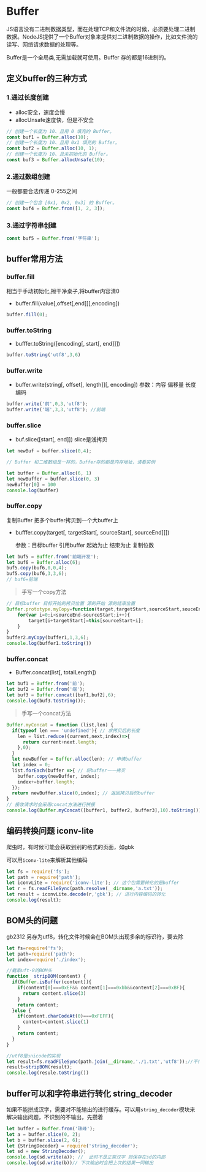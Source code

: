 # Buffer

JS语言没有二进制数据类型，而在处理TCP和文件流的时候，必须要处理二进制数据。NodeJS提供了一个Buffer对象来提供对二进制数据的操作，比如文件流的读写、网络请求数据的处理等。

Buffer是一个全局类,无需加载就可使用。Buffer 存的都是16进制的。

## 定义buffer的三种方式

### 1.通过长度创建

- alloc安全，速度会慢
- allocUnsafe速度快，但是不安全

```javascript
// 创建一个长度为 10、且用 0 填充的 Buffer。
const buf1 = Buffer.alloc(10);
// 创建一个长度为 10、且用 0x1 填充的 Buffer。
const buf2 = Buffer.alloc(10, 1);
// 创建一个长度为 10、且未初始化的 Buffer。
const buf3 = Buffer.allocUnsafe(10);
```

### 2.通过数组创建

一般都要合法传递 0-255之间

```javascript
// 创建一个包含 [0x1, 0x2, 0x3] 的 Buffer。
const buf4 = Buffer.from([1, 2, 3]);
```

### 3.通过字符串创建

```javascript
const buf5 = Buffer.from('字符串');
```

## buffer常用方法

### buffer.fill 

相当于手动初始化,擦干净桌子,将buffer内容清0 

- buffer.fill(value[,offset[,end]][,encoding])

```javascript
buffer.fill(0);
```

### buffer.toString 

- bufffer.toString([encoding[, start[, end]]]) 

```javascript
buffer.toString('utf8',3,6)
```

### buffer.write

- buffer.write(string[, offset[, length]][, encoding])  参数：内容 偏移量 长度 编码 

```javascript
buffer.write('前',0,3,'utf8');
buffer.write('端',3,3,'utf8'); //前端
```

### buffer.slice 

- buf.slice([start[, end]])  slice是浅拷贝 

```javascript
let newBuf = buffer.slice(0,4);
```

```javascript
// Buffer 和二维数组是一样的，Buffer存的都是内存地址，请看实例

let buffer = Buffer.alloc(6, 1)
let newBuffer = buffer.slice(0, 3)
newBuffer[0] = 100
console.log(buffer)
```

### buffer.copy

复制Buffer 把多个buffer拷贝到一个大buffer上 

- bufffer.copy(target[, targetStart[, sourceStart[, sourceEnd]]]) 

  参数：目标buffer 引用buffer 起始为止 结束为止 复制位数 

```javascript
let buf5 = Buffer.from('前端开发');
let buf6 = Buffer.alloc(6);
buf5.copy(buf6,0,0,4);
buf5.copy(buf6,3,3,6);
// buf6=前端
```

> 手写一个copy方法

```javascript
// 目标buffer 目标开始的拷贝位置 源的开始 源的结束位置
Buffer.prototype.myCopy=function(target,targetStart,sourceStart,souceEnd){
    for(var i=0;i<sourceEnd-sourceStart;i++){
        target[i+targetStart]=this[sourceStart+i];
    }
}
buffer2.myCopy(buffer1,1,3,6);
console.log(buffer1.toString())
```

### buffer.concat

- Buffer.concat(list[, totalLength]) 

```javascript
let buf1 = Buffer.from('前');
let buf2 = Buffer.from('端');
let buf3 = Buffer.concat([buf1,buf2],6);
console.log(buf3.toString());
```

> 手写一个concat方法

```javascript
Buffer.myConcat = function (list,len) {
  if(typeof len === 'undefined'){ // 求拷贝后的长度
    len = list.reduce((current,next,index)=>{
      return current+next.length;
    },0);
  }
  let newBuffer = Buffer.alloc(len); // 申请buffer
  let index = 0;
  list.forEach(buffer =>{ // 将buffer一一拷贝
    buffer.copy(newBuffer, index);
    index+=buffer.length;
  });
  return newBuffer.slice(0,index); // 返回拷贝后的buffer
}
// 接收请求时会采用concat方法进行拼接
console.log(Buffer.myConcat([buffer1, buffer2, buffer3],10).toString());
```

## 编码转换问题 iconv-lite

爬虫时，有时候可能会获取到别的格式的页面，如gbk

可以用`iconv-lite`来解析其他编码

```javascript
let fs = require('fs');
let path = require('path');
let iconvLite = require('iconv-lite'); // 这个包需要转化的是buffer
let r = fs.readFileSync(path.resolve(__dirname,'a.txt'));
let result = iconvLite.decode(r,'gbk'); // 进行内容编码的转化
console.log(result); 
```

## BOM头的问题

gb2312 另存为utf8，转化文件时候会在BOM头出现多余的标识符，要去除

```javascript
let fs=require('fs');
let path=require('path');
let index=require('./index');

//截取uft-8的BOM头
function  stripBOM(content) {
  if(Buffer.isBuffer(content)){
    if(content[0]===0xEF&& content[1]===0xbb&&content[2]===0xBF){
      return content.slice(3)
    }
    return content;
  }else {
    if(content.charCodeAt(0)===0xFEFF){
      content=content.slice(1)
    }
    return content;
  }
}

//utf8是unicode的实现
let result=fs.readFileSync(path.join(__dirname,'./1.txt','utf8'));//不传默认就是buffer
result=stripBOM(result);
console.log(resule.toString())
```

## buffer可以和字符串进行转化 string_decoder

如果不能拼成汉字，需要对不能输出的进行缓存。可以用`string_decoder`模块来解决输出问题，不识别的不输出，先攒着

```javascript
let buffer = Buffer.from('珠峰'); 
let a = buffer.slice(0, 2);
let b = buffer.slice(2, 6);
let {StringDecoder} = require('string_decoder');
let sd = new StringDecoder();
console.log(sd.write(a)); //  此时不是正常汉字 则保存在sd的内部
console.log(sd.write(b))// 下次输出时会把上次的结果一同输出
```

